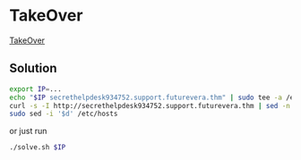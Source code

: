 # TakeOver

[TakeOver](https://tryhackme.com/room/takeover)

## Solution

```bash
export IP=...
echo "$IP secrethelpdesk934752.support.futurevera.thm" | sudo tee -a /etc/hosts > /dev/null
curl -s -I http://secrethelpdesk934752.support.futurevera.thm | sed -n '4p' | grep -o 'flag{.*}'
sudo sed -i '$d' /etc/hosts
```

or just run

```bash
./solve.sh $IP
```
